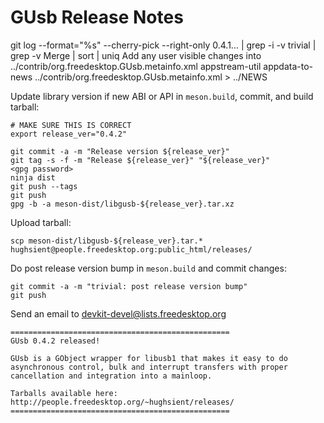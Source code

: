 GUsb Release Notes
==================

git log --format="%s" --cherry-pick --right-only 0.4.1... | grep -i -v trivial | grep -v Merge | sort | uniq
Add any user visible changes into ../contrib/org.freedesktop.GUsb.metainfo.xml
appstream-util appdata-to-news ../contrib/org.freedesktop.GUsb.metainfo.xml > ../NEWS

Update library version if new ABI or API in `meson.build`, commit, and build tarball:

    # MAKE SURE THIS IS CORRECT
    export release_ver="0.4.2"

    git commit -a -m "Release version ${release_ver}"
    git tag -s -f -m "Release ${release_ver}" "${release_ver}"
    <gpg password>
    ninja dist
    git push --tags
    git push
    gpg -b -a meson-dist/libgusb-${release_ver}.tar.xz

Upload tarball:

    scp meson-dist/libgusb-${release_ver}.tar.* hughsient@people.freedesktop.org:public_html/releases/

Do post release version bump in `meson.build` and commit changes:

    git commit -a -m "trivial: post release version bump"
    git push

Send an email to devkit-devel@lists.freedesktop.org

    =================================================
    GUsb 0.4.2 released!

    GUsb is a GObject wrapper for libusb1 that makes it easy to do
    asynchronous control, bulk and interrupt transfers with proper
    cancellation and integration into a mainloop.

    Tarballs available here: http://people.freedesktop.org/~hughsient/releases/
    =================================================
